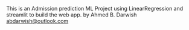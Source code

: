 This is an Admission prediction ML Project using LinearRegression and streamlit to build the web app.
by Ahmed B. Darwish
   abdarwish@outlook.com
